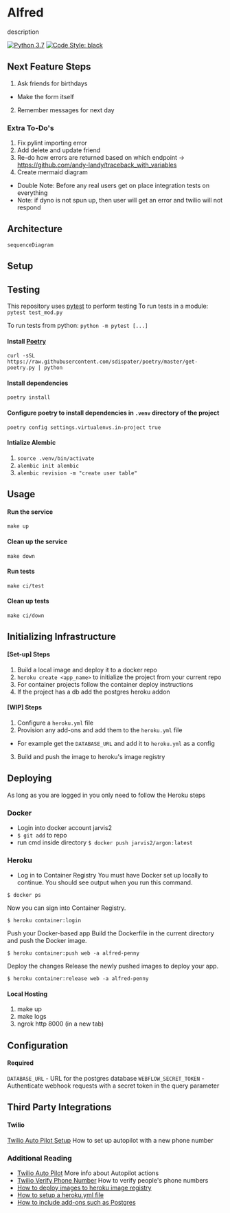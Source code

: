 # Alfred

description

[![Python 3.7](https://img.shields.io/badge/python-3.7-blue.svg)](https://www.python.org/downloads/release/python-370/)
[![Code Style: black](https://img.shields.io/badge/code%20style-black-000000.svg)](https://github.com/psf/black)

## Next Feature Steps

1. Ask friends for birthdays
- Make the form itself

2. Remember messages for next day

### Extra To-Do's

1. Fix pylint importing error
2. Add delete and update friend
3. Re-do how errors are returned based on which endpoint -> https://github.com/andy-landy/traceback_with_variables
4. Create mermaid diagram

- Double Note: Before any real users get on place integration tests on everything
- Note: if dyno is not spun up, then user will get an error and twilio will not respond

## Architecture

```mermaid
sequenceDiagram
```

## Setup

## Testing

This repository uses [pytest](https://docs.pytest.org/en/stable/usage.html) to perform testing
To run tests in a module:
`pytest test_mod.py`

To run tests from python:
`python -m pytest [...]`

#### Install [Poetry](https://poetry.eustace.io)

```
curl -sSL https://raw.githubusercontent.com/sdispater/poetry/master/get-poetry.py | python
```

#### Install dependencies

```
poetry install
```

#### Configure poetry to install dependencies in `.venv` directory of the project

```
poetry config settings.virtualenvs.in-project true
```

#### Intialize Alembic

1. `source .venv/bin/activate`
2. `alembic init alembic`
3. `alembic revision -m "create user table"`

## Usage

#### Run the service

```
make up
```

#### Clean up the service

```
make down
```

#### Run tests

```
make ci/test
```

#### Clean up tests

```
make ci/down
```

## Initializing Infrastructure

#### [Set-up] Steps

1. Build a local image and deploy it to a docker repo
2. `heroku create <app_name>` to initialize the project from your current repo
3. For container projects follow the container deploy instructions
4. If the project has a db add the postgres heroku addon

#### [WIP] Steps

1. Configure a `heroku.yml` file
2. Provision any add-ons and add them to the `heroku.yml` file

- For example get the `DATABASE_URL` and add it to `heroku.yml` as a config

3. Build and push the image to heroku's image registry

## Deploying

As long as you are logged in you only need to follow the Heroku steps

### Docker

- Login into docker account jarvis2
- `$ git add` to repo
- run cmd inside directory
  `$ docker push jarvis2/argon:latest`

### Heroku

- Log in to Container Registry
  You must have Docker set up locally to continue. You should see output when you run this command.

`$ docker ps`

Now you can sign into Container Registry.

`$ heroku container:login`

Push your Docker-based app
Build the Dockerfile in the current directory and push the Docker image.

`$ heroku container:push web -a alfred-penny`

Deploy the changes
Release the newly pushed images to deploy your app.

`$ heroku container:release web -a alfred-penny`

#### Local Hosting

1. make up
2. make logs
3. ngrok http 8000 (in a new tab)

## Configuration

#### Required

`DATABASE_URL` - URL for the postgres database
`WEBFLOW_SECRET_TOKEN` - Authenticate webhook requests with a secret token in the query parameter

## Third Party Integrations

#### Twilio

[Twilio Auto Pilot Setup](https://www.twilio.com/docs/autopilot/channels/sms) How to set up autopilot with a new phone number

### Additional Reading

- [Twilio Auto Pilot](https://www.twilio.com/docs/autopilot/actions) More info about Autopilot actions
- [Twilio Verify Phone Number](https://support.twilio.com/hc/en-us/articles/223180048-Adding-a-Verified-Phone-Number-or-Caller-ID-with-Twilio) How to verify people's phone numbers
- [How to deploy images to heroku image registry](https://devcenter.heroku.com/articles/container-registry-and-runtime)
- [How to setup a heroku.yml file](https://devcenter.heroku.com/articles/build-docker-images-heroku-yml#creating-your-app-from-setup)
- [How to include add-ons such as Postgres](https://devcenter.heroku.com/articles/heroku-postgresql)
